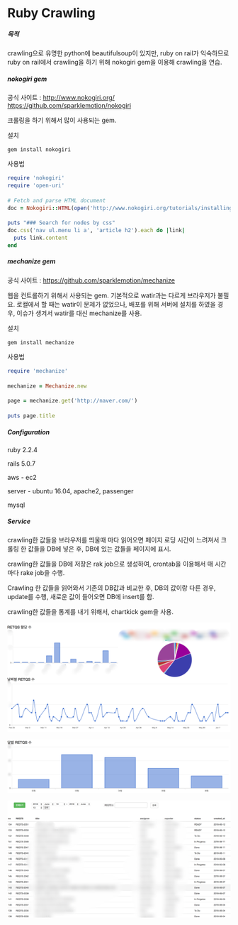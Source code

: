 # Ruby Crawling

##### 목적

crawling으로 유명한 python에 beautifulsoup이 있지만, ruby on rail가 익숙하므로 ruby on rail에서 crawling을 하기 위해 nokogiri gem을 이용해 crawling을 연습.



##### nokogiri gem

공식 사이트 : http://www.nokogiri.org/ https://github.com/sparklemotion/nokogiri

크롤링을 하기 위해서 많이 사용되는 gem.

설치

~~~
gem install nokogiri
~~~

사용법

~~~ruby
require 'nokogiri'
require 'open-uri'

# Fetch and parse HTML document
doc = Nokogiri::HTML(open('http://www.nokogiri.org/tutorials/installing_nokogiri.html'))

puts "### Search for nodes by css"
doc.css('nav ul.menu li a', 'article h2').each do |link|
  puts link.content
end

~~~



##### mechanize gem

공식 사이트 : https://github.com/sparklemotion/mechanize

웹을 컨트롤하기 위해서 사용되는 gem. 기본적으로 watir과는 다르게 브라우저가 불필요. 로컬에서 할 때는 watir이 문제가 없었으나, 배포를 위해 서버에 설치를 하였을 경우, 이슈가 생겨서 watir를 대신 mechanize를 사용.

설치

~~~
gem install mechanize 
~~~

사용법

~~~ruby
require 'mechanize'
 
mechanize = Mechanize.new
 
page = mechanize.get('http://naver.com/')
 
puts page.title
~~~



##### Configuration

ruby 2.2.4

rails 5.0.7

aws - ec2

server - ubuntu 16.04, apache2, passenger

mysql



##### Service

crawling한 값들을 브라우저를 띄울때 마다 읽어오면 페이지 로딩 시간이 느려져서 크롤링 한 값들을 DB에 넣은 후, DB에 있는 값들을 페이지에 표시.

crawling한 값들을 DB에 저장은 rak job으로 생성하여, crontab을 이용해서 매 시간 마다 rake job을 수행.

Crawling 한 값들을 읽어와서 기존의 DB값과 비교한 후, DB의 값이랑 다른 경우, update를 수행, 새로운 값이 들어오면 DB에 insert를 함.

crawling한 값들을 통계를 내기 위해서, chartkick gem을 사용.

![](images/chart.png)

![](images/chart2.png)

![](images/list.png)